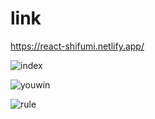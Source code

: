 # link
https://react-shifumi.netlify.app/

![index](https://user-images.githubusercontent.com/61586802/176976236-488de163-5128-4db5-9aac-a1f30702fcaa.png)

![youwin](https://user-images.githubusercontent.com/61586802/176976250-3a43b331-9f1d-4279-bc41-c94b67a3b82e.png)

![rule](https://user-images.githubusercontent.com/61586802/176976259-92cd5d73-b7a2-404e-b30b-bd4638a70848.png)
